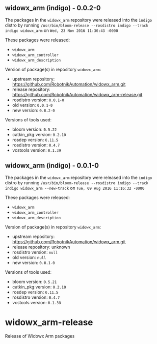 ## widowx_arm (indigo) - 0.0.2-0

The packages in the `widowx_arm` repository were released into the `indigo` distro by running `/usr/bin/bloom-release --rosdistro indigo --track indigo widowx_arm` on `Wed, 23 Nov 2016 11:30:43 -0000`

These packages were released:
- `widowx_arm`
- `widowx_arm_controller`
- `widowx_arm_description`

Version of package(s) in repository `widowx_arm`:

- upstream repository: https://github.com/RobotnikAutomation/widowx_arm.git
- release repository: https://github.com/RobotnikAutomation/widowx_arm-release.git
- rosdistro version: `0.0.1-0`
- old version: `0.0.1-0`
- new version: `0.0.2-0`

Versions of tools used:

- bloom version: `0.5.22`
- catkin_pkg version: `0.2.10`
- rosdep version: `0.11.5`
- rosdistro version: `0.4.7`
- vcstools version: `0.1.39`


## widowx_arm (indigo) - 0.0.1-0

The packages in the `widowx_arm` repository were released into the `indigo` distro by running `/usr/bin/bloom-release --rosdistro indigo --track indigo widowx_arm --new-track` on `Tue, 09 Aug 2016 11:16:32 -0000`

These packages were released:
- `widowx_arm`
- `widowx_arm_controller`
- `widowx_arm_description`

Version of package(s) in repository `widowx_arm`:

- upstream repository: https://github.com/RobotnikAutomation/widowx_arm.git
- release repository: unknown
- rosdistro version: `null`
- old version: `null`
- new version: `0.0.1-0`

Versions of tools used:

- bloom version: `0.5.21`
- catkin_pkg version: `0.2.10`
- rosdep version: `0.11.5`
- rosdistro version: `0.4.7`
- vcstools version: `0.1.38`


# widowx_arm-release
Release of Widowx Arm packages
